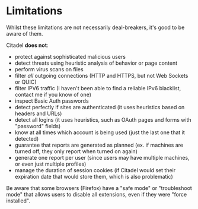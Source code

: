 # Limitations
Whilst these limitations are not necessarily deal-breakers, it's good to be aware of them.

Citadel **does not**:
* protect against sophisticated malicious users
* detect threats using heuristic analysis of behavior or page content
* perform virus scans on files
* filter *all* outgoing connections (HTTP and HTTPS, but not Web Sockets or QUIC)
* filter IPV6 traffic (I haven't been able to find a reliable IPv6 blacklist, contact me if you know of one)
* inspect Basic Auth passwords
* detect perfectly if sites are authenticated (it uses heuristics based on headers and URLs)
* detect all logins (it uses heuristics, such as OAuth pages and forms with "password" fields)
* know at all times which account is being used (just the last one that it detected)
* guarantee that reports are generated as planned (ex. if machines are turned off, they only report when turned on again)
* generate one report per user (since users may have multiple machines, or even just multiple profiles)
* manage the duration of session cookies (if Citadel would set their expiration date that would store them, which is also problematic)

Be aware that some browsers (Firefox) have a "safe mode" or "troubleshoot mode" that allows users to disable all extensions, even if they were "force installed".